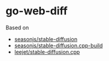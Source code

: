 # go-web-diff


Based on
- [seasonjs/stable-diffusion](https://github.com/seasonjs/stable-diffusion)
- [seasonjs/stable-diffusion.cpp-build](https://github.com/seasonjs/stable-diffusion.cpp-build)
- [leejet/stable-diffusion.cpp](https://github.com/leejet/stable-diffusion.cpp)


